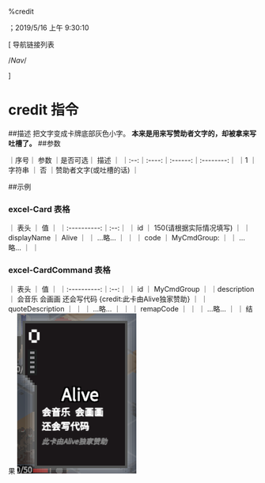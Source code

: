 
%credit

；2019/5/16 上午 9:30:10


[ 导航链接列表

/*Nav*/

]
# credit 指令

##描述
把文字变成卡牌底部灰色小字。
**本来是用来写赞助者文字的，却被拿来写吐槽了。**
##参数

｜序号｜ 参数 ｜是否可选｜          描述  ｜
｜:--:｜:----:｜:------:｜:--------:｜
｜1  ｜ 字符串 ｜   否   ｜赞助者文字(或吐槽的话) ｜


##示例
### excel-Card 表格
｜    表头    ｜ 值 ｜
｜:----------:｜:--:｜
｜     id     ｜ 150(请根据实际情况填写)  ｜
｜displayName ｜ Alive   ｜
｜   …略…   ｜    ｜
｜    code    ｜  MyCmdGroup:  ｜
｜   …略…   ｜    ｜

### excel-CardCommand 表格
｜    表头    ｜ 值 ｜
｜:----------:｜:--:｜
｜     id     ｜  MyCmdGroup  ｜
｜description ｜  会音乐  会画画  还会写代码 {credit:此卡由Alive独家赞助} ｜
｜    quoteDescription    ｜    ｜
｜   …略…   ｜    ｜
｜ remapCode  ｜    ｜
｜   …略…   ｜    ｜
结果
![](credit~/Images~/CREDITSAMPLE1.png)

